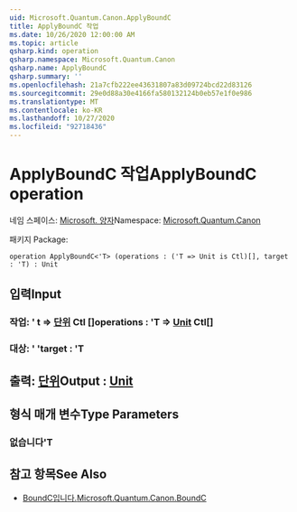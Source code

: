```yaml
---
uid: Microsoft.Quantum.Canon.ApplyBoundC
title: ApplyBoundC 작업
ms.date: 10/26/2020 12:00:00 AM
ms.topic: article
qsharp.kind: operation
qsharp.namespace: Microsoft.Quantum.Canon
qsharp.name: ApplyBoundC
qsharp.summary: ''
ms.openlocfilehash: 21a7cfb222ee43631807a83d09724bcd22d83126
ms.sourcegitcommit: 29e0d88a30e4166fa580132124b0eb57e1f0e986
ms.translationtype: MT
ms.contentlocale: ko-KR
ms.lasthandoff: 10/27/2020
ms.locfileid: "92718436"
---
```

# <a name="applyboundc-operation"></a><span data-ttu-id="45864-102">ApplyBoundC 작업</span><span class="sxs-lookup"><span data-stu-id="45864-102">ApplyBoundC operation</span></span>

<span data-ttu-id="45864-103">네임 스페이스: [Microsoft. 양자](xref:Microsoft.Quantum.Canon)</span><span class="sxs-lookup"><span data-stu-id="45864-103">Namespace: [Microsoft.Quantum.Canon](xref:Microsoft.Quantum.Canon)</span></span>

<span data-ttu-id="45864-104">패키지 [](https://nuget.org/packages/)</span><span class="sxs-lookup"><span data-stu-id="45864-104">Package: [](https://nuget.org/packages/)</span></span>




```qsharp
operation ApplyBoundC<'T> (operations : ('T => Unit is Ctl)[], target : 'T) : Unit
```


## <a name="input"></a><span data-ttu-id="45864-105">입력</span><span class="sxs-lookup"><span data-stu-id="45864-105">Input</span></span>

### <a name="operations--t--unit-ctl"></a><span data-ttu-id="45864-106">작업: ' t => [단위](xref:microsoft.quantum.lang-ref.unit) Ctl []</span><span class="sxs-lookup"><span data-stu-id="45864-106">operations : 'T => [Unit](xref:microsoft.quantum.lang-ref.unit) Ctl[]</span></span>




### <a name="target--t"></a><span data-ttu-id="45864-107">대상: ' '</span><span class="sxs-lookup"><span data-stu-id="45864-107">target : 'T</span></span>





## <a name="output--unit"></a><span data-ttu-id="45864-108">출력: [단위](xref:microsoft.quantum.lang-ref.unit)</span><span class="sxs-lookup"><span data-stu-id="45864-108">Output : [Unit](xref:microsoft.quantum.lang-ref.unit)</span></span>



## <a name="type-parameters"></a><span data-ttu-id="45864-109">형식 매개 변수</span><span class="sxs-lookup"><span data-stu-id="45864-109">Type Parameters</span></span>

### <a name="t"></a><span data-ttu-id="45864-110">없습니다</span><span class="sxs-lookup"><span data-stu-id="45864-110">'T</span></span>



## <a name="see-also"></a><span data-ttu-id="45864-111">참고 항목</span><span class="sxs-lookup"><span data-stu-id="45864-111">See Also</span></span>

- [<span data-ttu-id="45864-112">BoundC입니다.</span><span class="sxs-lookup"><span data-stu-id="45864-112">Microsoft.Quantum.Canon.BoundC</span></span>](xref:Microsoft.Quantum.Canon.BoundC)